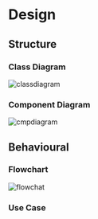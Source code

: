 # Design

## Structure
### Class Diagram
![classdiagram](https://user-images.githubusercontent.com/98875082/152681058-b369bd05-175f-416e-9b1a-e7111b12d2da.jpeg)
### Component Diagram
![cmpdiagram](https://user-images.githubusercontent.com/98875082/152681107-8d9c76cf-4db2-4af2-bf5d-d91cea09b742.png)

## Behavioural
### Flowchart
![flowchat](https://user-images.githubusercontent.com/98875082/152681135-978bee89-34ce-4826-8c26-8523fd5da8d0.png)
### Use Case
